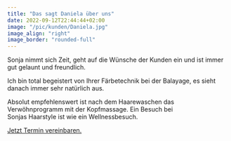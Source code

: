 ```yaml
---
title: "Das sagt Daniela über uns"
date: 2022-09-12T22:44:44+02:00
image: "/pic/kunden/Daniela.jpg"
image_align: "right"
image_border: "rounded-full"
---
```



Sonja nimmt sich Zeit, geht auf die Wünsche der Kunden ein und
ist immer gut gelaunt und freundlich.

Ich bin total begeistert von Ihrer Färbetechnik bei der Balayage,
es sieht danach immer sehr natürlich aus.

Absolut empfehlenswert ist nach dem Haarewaschen das Verwöhnprogramm
mit der Kopfmassage. Ein Besuch bei Sonjas Haarstyle ist wie ein Wellnessbesuch.

[Jetzt Termin vereinbaren.](https://www.beautybooking.ch/app/booking.html?company=sonjas-haarstyle)
